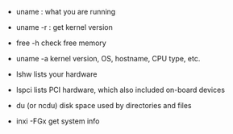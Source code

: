 * uname : what you are running
* uname -r : get kernel version
* free -h
check free memory

* uname -a
kernel version, OS, hostname, CPU type, etc.

* lshw
 lists your hardware

* lspci
lists PCI hardware, which also included on-board devices

* du
(or ncdu)
disk space used by directories and files




* inxi -FGx
get system info
